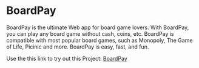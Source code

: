 # BoardPay
BoardPay is the ultimate Web app for board game lovers. 
With BoardPay, you can play any board game without cash, coins, etc.
BoardPay is compatible with most popular board games, such as Monopoly, The Game of Life, Picinic and more. 
BoardPay is easy, fast, and fun.

Use the this link to try out this Project:
[BoardPay](https://41vi4p.github.io/BoardPay/Intro.html)
